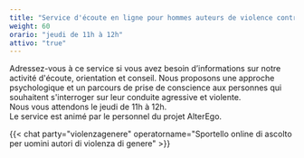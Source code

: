 ```yaml
---
title: "Service d'écoute en ligne pour hommes auteurs de violence contre des femmes"
weight: 60
orario: "jeudi de 11h à 12h"
attivo: "true"
---
```


Adressez-vous à ce service si vous avez besoin d’informations sur notre activité d'écoute, orientation et conseil. Nous proposons une approche psychologique et un parcours de prise de conscience aux personnes qui souhaitent s'interroger sur leur conduite agressive et violente.  
Nous vous attendons le jeudi de 11h à 12h.  
Le service est animé par le personnel du projet AlterEgo.

{{< chat party="violenzagenere" operatorname="Sportello online di ascolto per uomini autori di violenza di genere" >}}
